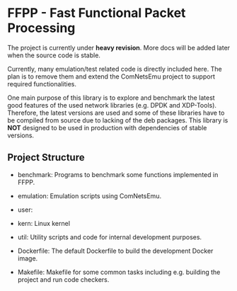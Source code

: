 # FFPP - Fast Functional Packet Processing

The project is currently under **heavy revision**. More docs will be added later when the source code is stable.

Currently, many emulation/test related code is directly included here.
The plan is to remove them and extend the ComNetsEmu project to support required functionalities.

One main purpose of this library is to explore and benchmark the latest good features of the used network libraries (e.g. DPDK and XDP-Tools).
Therefore, the latest versions are used and some of these libraries have to be compiled from source due to lacking of the deb packages.
This library is **NOT** designed to be used in production with dependencies of stable versions.

## Project Structure

- benchmark: Programs to benchmark some functions implemented in FFPP.

- emulation: Emulation scripts using ComNetsEmu.

- user:

- kern: Linux kernel

- util: Utility scripts and code for internal development purposes.

- Dockerfile: The default Dockerfile to build the development Docker image.

- Makefile: Makefile for some common tasks including e.g. building the project and run code checkers.
